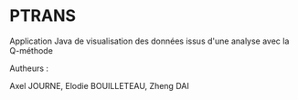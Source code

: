 # PTRANS
Application Java de visualisation des données issus d'une analyse avec la Q-méthode


Autheurs :

Axel JOURNE, Elodie BOUILLETEAU, Zheng DAI
